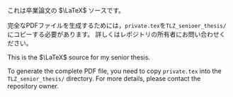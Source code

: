 これは卒業論文の $\LaTeX$ ソースです。

完全なPDFファイルを生成するためには，`private.tex`を`TLZ_senioer_thesis/`にコピーする必要があります。
詳しくはレポジトリの所有者にお問い合わせください。

This is the $\LaTeX$ source for my senior thesis.

To generate the complete PDF file, you need to copy `private.tex` into the `TLZ_senior_thesis/` directory.
For more details, please contact the repository owner.
